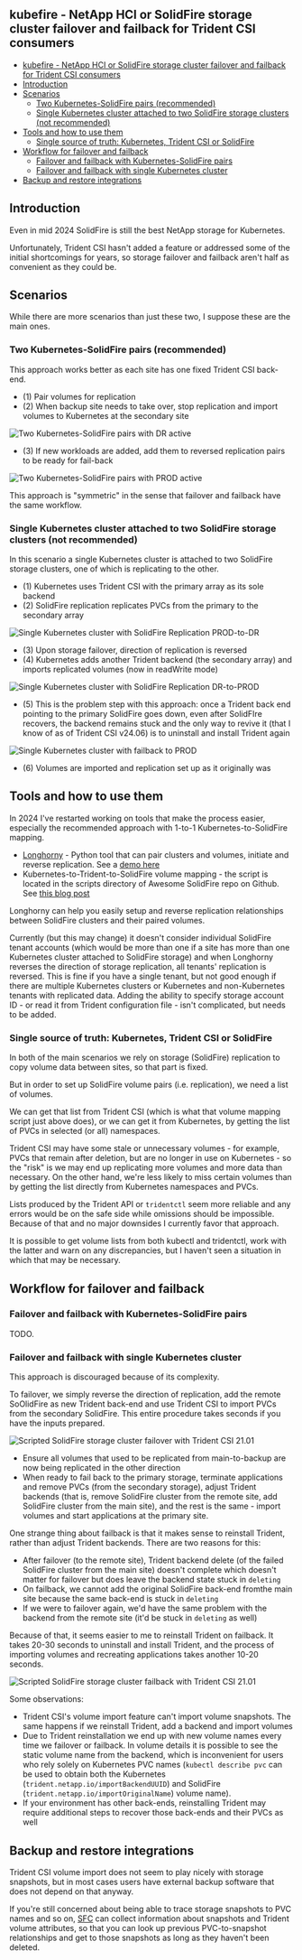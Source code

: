 ## kubefire -  NetApp HCI or SolidFire storage cluster failover and failback for Trident CSI consumers

- [kubefire -  NetApp HCI or SolidFire storage cluster failover and failback for Trident CSI consumers](#kubefire----netapp-hci-or-solidfire-storage-cluster-failover-and-failback-for-trident-csi-consumers)
- [Introduction](#introduction)
- [Scenarios](#scenarios)
  - [Two Kubernetes-SolidFire pairs (recommended)](#two-kubernetes-solidfire-pairs-recommended)
  - [Single Kubernetes cluster attached to two SolidFire storage clusters (not recommended)](#single-kubernetes-cluster-attached-to-two-solidfire-storage-clusters-not-recommended)
- [Tools and how to use them](#tools-and-how-to-use-them)
  - [Single source of truth: Kubernetes, Trident CSI or SolidFire](#single-source-of-truth-kubernetes-trident-csi-or-solidfire)
- [Workflow for failover and failback](#workflow-for-failover-and-failback)
  - [Failover and failback with Kubernetes-SolidFire pairs](#failover-and-failback-with-kubernetes-solidfire-pairs)
  - [Failover and failback with single Kubernetes cluster](#failover-and-failback-with-single-kubernetes-cluster)
- [Backup and restore integrations](#backup-and-restore-integrations)


## Introduction

Even in mid 2024 SolidFire is still the best NetApp storage for Kubernetes.

Unfortunately, Trident CSI hasn't added a feature or addressed some of the initial shortcomings for years, so storage failover and failback aren't half as convenient as they could be.

## Scenarios

While there are more scenarios than just these two, I suppose these are the main ones. 

### Two Kubernetes-SolidFire pairs (recommended)

This approach works better as each site has one fixed Trident CSI back-end.

- (1) Pair volumes for replication
- (2) When backup site needs to take over, stop replication and import volumes to Kubernetes at the secondary site

![Two Kubernetes-SolidFire pairs with DR active](images/04-Dual-K8s-Dual-SolidFire-PROD-active-DR-passive.svg)

- (3) If new workloads are added, add them to reversed replication pairs to be ready for fail-back

![Two Kubernetes-SolidFire pairs with PROD active](images/05-Dual-K8s-Dual-SolidFire-DR-active-PROD-passive.svg)

This approach is "symmetric" in the sense that failover and failback have the same workflow.

### Single Kubernetes cluster attached to two SolidFire storage clusters (not recommended)

In this scenario a single Kubernetes cluster is attached to two SolidFire storage clusters, one of which is replicating to the other.

- (1) Kubernetes uses Trident CSI with the primary array as its sole backend
- (2) SolidFire replication replicates PVCs from the primary to the secondary array

![Single Kubernetes cluster with SolidFire Replication PROD-to-DR](images/01-Single-K8s-Dual-SolidFire-PROD-active.svg)

- (3) Upon storage failover, direction of replication is reversed
- (4) Kubernetes adds another Trident backend (the secondary array) and imports replicated volumes (now in readWrite mode)

![Single Kubernetes cluster with SolidFire Replication DR-to-PROD](images/02-Single-K8s-Dual-SolidFire-DR-active.svg)

- (5) This is the problem step with this approach: once a Trident back end pointing to the primary SolidFire goes down, even after SolidFIre recovers, the backend remains stuck and the only way to revive it (that I know of as of Trident CSI v24.06) is to uninstall and install Trident again

![Single Kubernetes cluster with failback to PROD](images/03-Single-K8s-Dual-SolidFire-PROD-failback.svg)

- (6) Volumes are imported and replication set up as it originally was 

## Tools and how to use them

In 2024 I've restarted working on tools that make the process easier, especially the recommended approach with 1-to-1 Kubernetes-to-SolidFire mapping.

- [Longhorny](https://github.com/scaleoutsean/longhorny) - Python tool that can pair clusters and volumes, initiate and reverse replication. See a [demo here](https://scaleoutsean.github.io/2024/06/11/introducing-project-longhorny.html#demo)
- Kubernetes-to-Trident-to-SolidFire volume mapping - the script is located in the scripts directory of Awesome SolidFire repo on Github. See [this blog post](https://scaleoutsean.github.io/2024/06/01/pvc-volume-relationships-in-solidfire-trident-part-1.html)

Longhorny can help you easily setup and reverse replication relationships between SolidFire clusters and their paired volumes.

Currently (but this may change) it doesn't consider individual SolidFire tenant accounts (which would be more than one if a site has more than one Kubernetes cluster attached to SolidFire storage) and when Longhorny reverses the direction of storage replication, all tenants' replication is reversed. This is fine if you have a single tenant, but not good enough if there are multiple Kubernetes clusters or Kubernetes and non-Kubernetes tenants with replicated data. Adding the ability to specify storage account ID - or read it from Trident configuration file - isn't complicated, but needs to be added.

### Single source of truth: Kubernetes, Trident CSI or SolidFire

In both of the main scenarios we rely on storage (SolidFire) replication to copy volume data between sites, so that part is fixed.

But in order to set up SolidFire volume pairs (i.e. replication), we need a list of volumes.

We can get that list from Trident CSI (which is what that volume mapping script just above does), or we can get it from Kubernetes, by getting the list of PVCs in selected (or all) namespaces. 

Trident CSI may have some stale or unnecessary volumes - for example, PVCs that remain after deletion, but are no longer in use on Kubernetes - so the "risk" is we may end up replicating more volumes and more data than necessary. On the other hand, we're less likely to miss certain volumes than by getting the list directly from Kubernetes namespaces and PVCs.

Lists produced by the Trident API or `tridentctl` seem more reliable and any errors would be on the safe side while omissions should be impossible. Because of that and no major downsides I currently favor that approach. 

It is possible to get volume lists from both kubectl and tridentctl, work with the latter and warn on any discrepancies, but I haven't seen a situation in which that may be necessary.

## Workflow for failover and failback

### Failover and failback with Kubernetes-SolidFire pairs

TODO.

### Failover and failback with single Kubernetes cluster

This approach is discouraged because of its complexity.

To failover, we simply reverse the direction of replication, add the remote SoOlidFire as new Trident back-end and use Trident CSI to import PVCs from the secondary SolidFire. This entire procedure takes seconds if you have the inputs prepared.

![Scripted SolidFire storage cluster failover with Trident CSI 21.01](images/animated-solidfire-site-failover.gif)

- Ensure all volumes that used to be replicated from main-to-backup are now being replicated in the other direction
- When ready to fail back to the primary storage, terminate applications and remove PVCs (from the secondary storage), adjust Trident backends (that is, remove SolidFire cluster from the remote site, add SolidFire cluster from the main site), and the rest is the same - import volumes and start applications at the primary site.

One strange thing about failback is that it makes sense to reinstall Trident, rather than adjust Trident backends. There are two reasons for this:

- After failover (to the remote site), Trident backend delete (of the failed SolidFire cluster from the main site) doesn't complete which doesn't matter for failover but does leave the backend state stuck in `deleting`
- On failback, we cannot add the original SolidFire back-end fromthe main site because the same back-end is stuck in `deleting`
- If we were to failover again, we'd have the same problem with the backend from the remote site (it'd be stuck in `deleting` as well)

Because of that, it seems easier to me to reinstall Trident on failback. It takes 20-30 seconds to uninstall and install Trident, and the process of importing volumes and recreating applications takes another 10-20 seconds. 

![Scripted SolidFire storage cluster failback with Trident CSI 21.01](images/animated-solidfire-site-failback.gif)

Some observations:

- Trident CSI's volume import feature can't import volume snapshots. The same happens if we reinstall Trident, add a backend and import volumes
- Due to Trident reinstallation we end up with new volume names every time we failover or failback. In volume details it is possible to see the static volume name from the backend, which is inconvenient for users who rely solely on Kubernetes PVC names (`kubectl describe pvc` can be used to obtain both the Kubernetes (`trident.netapp.io/importBackendUUID`) and SolidFire (`trident.netapp.io/importOriginalName`) volume name).
- If your environment has other back-ends, reinstalling Trident may require additional steps to recover those back-ends and their PVCs as well

## Backup and restore integrations

Trident CSI volume import does not seem to play nicely with storage snapshots, but in most cases users have external backup software that does not depend on that anyway. 

If you're still concerned about being able to trace storage snapshots to PVC names and so on, [SFC](https://github.com/scaleoutsean/sfc) can collect information about snapshots and Trident volume attributes, so that you can look up previous PVC-to-snapshot relationships and get to those snapshots as long as they haven't been deleted.
